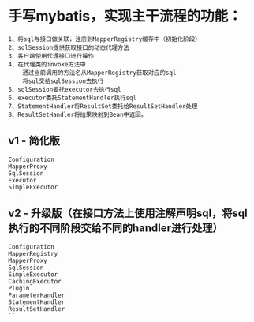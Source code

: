 # 手写mybatis，实现主干流程的功能：
```
1、将sql与接口做关联，注册到MapperRegistry缓存中（初始化阶段）
2、sqlSession提供获取接口的动态代理方法
3、客户端使用代理接口进行操作
4、在代理类的invoke方法中
	通过当前调用的方法名从MapperRegistry获取对应的sql
	将sql交给sqlSession去执行
5、sqlSession委托executor去执行sql
6、executor委托StatementHandler执行sql
7、StatementHandler将ResultSet委托给ResultSetHandler处理
8、ResultSetHandler将结果映射到Bean中返回。
```

## v1 - 简化版
```
Configuration
MapperProxy
SqlSession
Executor
SimpleExecutor
```

## v2 - 升级版（在接口方法上使用注解声明sql，将sql执行的不同阶段交给不同的handler进行处理）
```
Configuration
MapperRegistry
MapperProxy
SqlSession
SimpleExecutor
CachingExecutor
Plugin
ParameterHandler
StatementHandler
ResultSetHandler
``